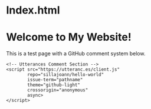 # Index.html
<!DOCTYPE html>
<html>
  <head>
    <title>My GitHub Pages + Utterances</title>
  </head>
  <body>
    <h1>Welcome to My Website!</h1>
    <p>This is a test page with a GitHub comment system below.</p>

    <!-- Utterances Comment Section -->
    <script src="https://utteranc.es/client.js"
            repo="sillajoann/hello-world"
            issue-term="pathname"
            theme="github-light"
            crossorigin="anonymous"
            async>
    </script>
  </body>
</html>
